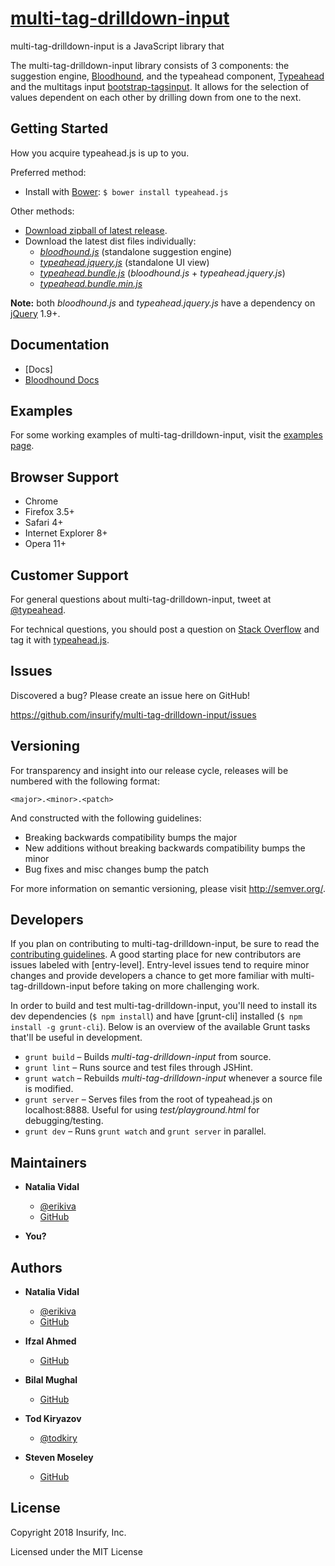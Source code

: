 # [multi-tag-drilldown-input][gh-page]

multi-tag-drilldown-input is a JavaScript library that

The multi-tag-drilldown-input library consists of 3 components: the suggestion engine,
[Bloodhound], and the typeahead component, [Typeahead] and the multitags input [bootstrap-tagsinput].
It allows for the selection of values dependent on each other by drilling down from one to the next.

<!-- section links -->

[gh-page]: http://twitter.github.io/typeahead.js/
[bloodhound]: https://github.com/twitter/typeahead.js/blob/master/doc/bloodhound.md
[typeahead]: https://github.com/twitter/typeahead.js/blob/master/doc/jquery_typeahead.md
[bootstrap-tagsinput]: http://bootstrap-tagsinput.github.io/bootstrap-tagsinput/examples/

## Getting Started

How you acquire typeahead.js is up to you.

Preferred method:

- Install with [Bower]: `$ bower install typeahead.js`

Other methods:

- [Download zipball of latest release][zipball].
- Download the latest dist files individually:
  - _[bloodhound.js]_ (standalone suggestion engine)
  - _[typeahead.jquery.js]_ (standalone UI view)
  - _[typeahead.bundle.js]_ (_bloodhound.js_ + _typeahead.jquery.js_)
  - _[typeahead.bundle.min.js]_

**Note:** both _bloodhound.js_ and _typeahead.jquery.js_ have a dependency on
[jQuery] 1.9+.

<!-- section links -->

[bower]: http://bower.io/
[zipball]: http://twitter.github.com/typeahead.js/releases/latest/typeahead.js.zip
[bloodhound.js]: http://twitter.github.com/typeahead.js/releases/latest/bloodhound.js
[typeahead.jquery.js]: http://twitter.github.com/typeahead.js/releases/latest/typeahead.jquery.js
[typeahead.bundle.js]: http://twitter.github.com/typeahead.js/releases/latest/typeahead.bundle.js
[typeahead.bundle.min.js]: http://twitter.github.com/typeahead.js/releases/latest/typeahead.bundle.min.js
[jquery]: http://jquery.com/

## Documentation

- [Docs]
- [Bloodhound Docs]

[typeahead docs]: https://github.com/twitter/typeahead.js/blob/master/doc/jquery_typeahead.md
[bloodhound docs]: https://github.com/twitter/typeahead.js/blob/master/doc/bloodhound.md

## Examples

For some working examples of multi-tag-drilldown-input, visit the [examples page].

<!-- section links -->

[examples page]: http://insurify.github.io/multi-tag-drilldown-input/examples

## Browser Support

- Chrome
- Firefox 3.5+
- Safari 4+
- Internet Explorer 8+
- Opera 11+

## Customer Support

For general questions about multi-tag-drilldown-input, tweet at [@typeahead].

For technical questions, you should post a question on [Stack Overflow] and tag
it with [typeahead.js][so tag].

<!-- section links -->

[stack overflow]: http://stackoverflow.com/
[@typeahead]: https://twitter.com/typeahead
[so tag]: http://stackoverflow.com/questions/tagged/typeahead.js

## Issues

Discovered a bug? Please create an issue here on GitHub!

https://github.com/insurify/multi-tag-drilldown-input/issues

## Versioning

For transparency and insight into our release cycle, releases will be numbered
with the following format:

`<major>.<minor>.<patch>`

And constructed with the following guidelines:

- Breaking backwards compatibility bumps the major
- New additions without breaking backwards compatibility bumps the minor
- Bug fixes and misc changes bump the patch

For more information on semantic versioning, please visit http://semver.org/.

<!--
## Testing

Tests are written using [Jasmine] and ran with [Karma]. To run
the test suite with PhantomJS, run `$ npm test`.

<!-- section links -->
<!--
[jasmine]: http://jasmine.github.io/
[karma]: http://karma-runner.github.io/
-->

## Developers

If you plan on contributing to multi-tag-drilldown-input, be sure to read the
[contributing guidelines]. A good starting place for new contributors are issues
labeled with [entry-level]. Entry-level issues tend to require minor changes
and provide developers a chance to get more familiar with multi-tag-drilldown-input before
taking on more challenging work.

In order to build and test multi-tag-drilldown-input, you'll need to install its dev
dependencies (`$ npm install`) and have [grunt-cli]
installed (`$ npm install -g grunt-cli`). Below is an overview of the available
Grunt tasks that'll be useful in development.

- `grunt build` – Builds _multi-tag-drilldown-input_ from source.
- `grunt lint` – Runs source and test files through JSHint.
- `grunt watch` – Rebuilds _multi-tag-drilldown-input_ whenever a source file is modified.
- `grunt server` – Serves files from the root of typeahead.js on localhost:8888.
  Useful for using _test/playground.html_ for debugging/testing.
- `grunt dev` – Runs `grunt watch` and `grunt server` in parallel.

<!-- section links -->

[contributing guidelines]: https://github.com/twitter/typeahead.js/blob/master/CONTRIBUTING.md

## Maintainers

- **Natalia Vidal**

  - [@erikiva](https://twitter.com/erikiva)
  - [GitHub](https://github.com/erikiva)

- **You?**

## Authors

- **Natalia Vidal**

  - [@erikiva](https://twitter.com/erikiva)
  - [GitHub](https://github.com/erikiva)

- **Ifzal Ahmed**

  - [GitHub](https://github.com/ifzal)

- **Bilal Mughal**

  - [GitHub](https://github.com/mbilalmughal)

- **Tod Kiryazov**

  - [@todkiry](https://twitter.com/todkiry)

- **Steven Moseley**

  - [GitHub](https://github.com/stevenmoseley)

## License

Copyright 2018 Insurify, Inc.

Licensed under the MIT License
